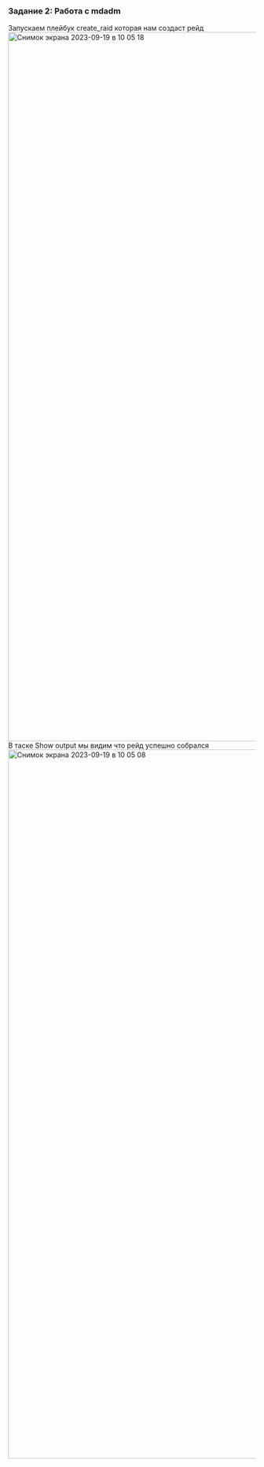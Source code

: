 ### Задание 2: Работа с mdadm

Запускаем плейбук create_raid которая нам создаст рейд 
<img width="1440" alt="Снимок экрана 2023-09-19 в 10 05 18" src="https://github.com/Egor-Ozhmegoff/AdministratorLinux.Professional/assets/71369321/d468989e-f944-40f3-9dfb-9ffbbeed796a">
В таске Show output мы видим что рейд успешно собрался
<img width="1440" alt="Снимок экрана 2023-09-19 в 10 05 08" src="https://github.com/Egor-Ozhmegoff/AdministratorLinux.Professional/assets/71369321/a07bcd75-576e-4544-bdda-8a847fab4018">

